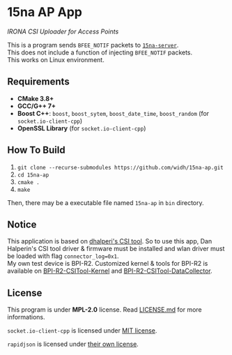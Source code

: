 # 15na AP App

<i>IRONA CSI Uploader for Access Points</i>

This is a program sends `BFEE_NOTIF` packets to [`15na-server`](https://github.com/widh/15na-server).\
This does not include a function of injecting `BFEE_NOTIF` packets.\
This works on Linux environment.

## Requirements

-   **CMake 3.8+**
-   **GCC/G++ 7+**
-   **Boost C++**: `boost`, `boost_sytem`, `boost_date_time`, `boost_random` (for `socket.io-client-cpp`)
-   **OpenSSL Library** (for `socket.io-client-cpp`)

## How To Build

1. `git clone --recurse-submodules https://github.com/widh/15na-ap.git`
2. `cd 15na-ap`
3. `cmake .`
4. `make`

Then, there may be a executable file named `15na-ap` in `bin` directory.

## Notice

This application is based on [dhalperi's CSI tool](https://dhalperi.github.io/linux-80211n-csitool/).
So to use this app, Dan Halperin's CSI tool driver & firmware must be installed and wlan driver must be loaded with flag `connector_log=0x1`.\
My own test device is BPI-R2. Customized kernel & tools for BPI-R2 is available on [BPI-R2-CSITool-Kernel](https://github.com/widh/BPI-R2-CSITool-Kernel) and [BPI-R2-CSITool-DataCollector](https://github.com/widh/BPI-R2-CSITool-DataCollector).

## License

This program is under **MPL-2.0** license. Read [LICENSE.md](LICENSE.md) for more informations.

`socket.io-client-cpp` is licensed under [MIT license](https://github.com/socketio/socket.io-client-cpp/blob/master/LICENSE).

`rapidjson` is licensed under [their own license](https://github.com/Tencent/rapidjson/blob/master/license.txt).
